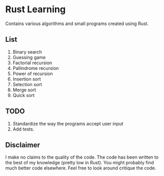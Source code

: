 # Rust Learning

Contains various algorithms and small programs created using Rust.

## List

1. Binary search
2. Guessing game
3. Factorial recursion
4. Pallindrome recursion
5. Power of recursion
6. Insertion sort
7. Selection sort
8. Merge sort
9. Quick sort

## TODO

1. Standardize the way the programs accept user input
2. Add tests.

## Disclaimer

I make no claims to the quality of the code. The code has been written to the best of my knowledge (pretty low in Rust). You might probably find much better code elsewhere. Feel free to look around critique the code.